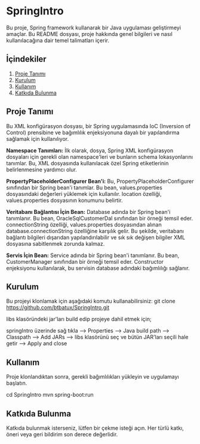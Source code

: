 # SpringIntro

Bu proje, Spring framework kullanarak bir Java uygulaması geliştirmeyi amaçlar. Bu README dosyası, 
proje hakkında genel bilgileri ve nasıl kullanılacağına dair temel talimatları içerir.

## İçindekiler

1. [Proje Tanımı](#proje-tanımı)
2. [Kurulum](#kurulum)
3. [Kullanım](#kullanım)
4. [Katkıda Bulunma](#katkıda-bulunma)

## Proje Tanımı
Bu XML konfigürasyon dosyası, bir Spring uygulamasında IoC (Inversion of Control) prensibine ve bağımlılık enjeksiyonuna dayalı bir yapılandırma sağlamak için kullanılıyor.

**Namespace Tanımları:** İlk olarak, dosya, Spring XML konfigürasyon dosyaları için gerekli olan namespace'leri ve bunların schema lokasyonlarını tanımlar. Bu, XML dosyasında kullanılacak özel Spring etiketlerinin belirlenmesine yardımcı olur.

**PropertyPlaceholderConfigurer Bean'i:** Bu, PropertyPlaceholderConfigurer sınıfından bir Spring bean'i tanımlar. 
Bu bean, values.properties dosyasındaki değerleri yüklemek için kullanılır. location özelliği, values.properties dosyasının konumunu belirtir.

**Veritabanı Bağlantısı İçin Bean:** Database adında bir Spring bean'i tanımlanır. Bu bean, OracleSqlCustomerDal sınıfından bir örneği temsil eder. 
connectionString özelliği, values.properties dosyasından alınan database.connectionString özelliğine karşılık gelir. Bu şekilde, veritabanı bağlantı bilgileri dışarıdan yapılandırılabilir ve sık sık değişen bilgiler XML dosyasına sabitlenmek zorunda kalmaz.

**Servis İçin Bean:** Service adında bir Spring bean'i tanımlanır. Bu bean, CustomerManager sınıfından bir örneği temsil eder. Constructor enjeksiyonu kullanılarak, bu servisin database adındaki bağımlılığı sağlanır.


## Kurulum
Bu projeyi klonlamak için aşağıdaki komutu kullanabilirsiniz:
git clone https://github.com/btbatux/SpringIntro.git

libs klasöründeki jar'ları build edip projeye dahil etmek için;

springIntro üzerinde sağ tıkla --> Properties --> Java build path --> Classpath --> Add JARs --> libs klasörünü seç ve bütün JAR'ları seçili hale getir --> Apply and close 

## Kullanım
Proje klonlandıktan sonra, gerekli bağımlılıkları yükleyin ve uygulamayı başlatın.

cd SpringIntro
mvn spring-boot:run

## Katkıda Bulunma
Katkıda bulunmak isterseniz, lütfen bir çekme isteği açın. Her türlü katkı, öneri veya geri bildirim son derece değerlidir.

